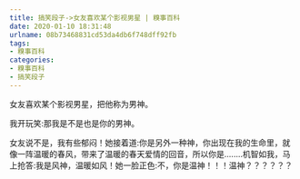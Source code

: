 ```yaml
---
title: 搞笑段子->女友喜欢某个影视男星 | 糗事百科
date: 2020-01-10 18:31:48
urlname: 08b73468831cd53da4db6f748dff92fb
tags: 
- 糗事百科
categories:
- 糗事百科
- 搞笑段子
---
```

女友喜欢某个影视男星，把他称为男神。

我开玩笑:那我是不是也是你的男神。

女友说不是，我有些郁闷！她接着道:你是另外一种神，你出现在我的生命里，就像一阵温暖的春风，带来了温暖的春天爱情的回音，所以你是........机智如我，马上抢答:我是风神，温暖如风！她一脸正色:不，你是温神！！！温神？？？？？？


